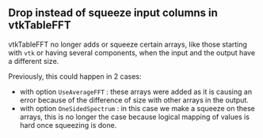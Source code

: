 ## Drop instead of squeeze input columns in vtkTableFFT

vtkTableFFT no longer adds or squeeze certain arrays, like those starting with `vtk` or having several components,
when the input and the output have a different size.

Previously, this could happen in 2 cases:
- with option `UseAverageFFT` : these arrays were added as it is causing an error because of the difference of size
with other arrays in the output.
- with option `OneSidedSpectrum` : in this case we make a squeeze on these arrays, this is no longer the case because
logical mapping of values is hard once squeezing is done.
